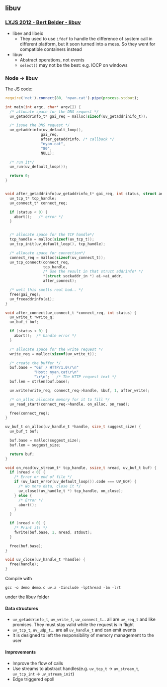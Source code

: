 ## libuv

### [LXJS 2012 - Bert Belder - libuv](https://www.youtube.com/watch?v=nGn60vDSxQ4)

* libev and libeio
  * They used to use `ifdef` to handle the difference of system call in different platform, but it soon turned into a mess. So they went for compatible containers instead
* libuv
  * Abstract operations, not events
  * `select()` may not be the best: e.g. IOCP on windows
  
### Node -> libuv

The JS code:

```javascript
require('net').connect(80, 'nyan.cat').pipe(process.stdout);
```

```c
int main(int argc, char* argv[]) {
  /* allocate space for the DNS request */
  uv_getaddrinfo_t* gai_req = malloc(sizeof(uv_getaddrinifo_t));

  /* issue the DNS request */
  uv_getaddrinfo(uv_default_loop(),
                gai_req,
                after_getaddrinfo, /* callback */
                "nyan.cat",
                "80",
                NULL);

  /* run it*/
  uv_run(uv_default_loop());

  return 0;
}


void after_getaddrinfo(uv_getaddrinfo_t* gai_req, int status, struct addrinfo* ai) {
  uv_tcp_t* tcp_handle;
  uv_connect_t* connect_req;

  if (status < 0) {
    abort();   /* error */
  }


  /* allocate space for the TCP handle*/
  tcp_handle = malloc(sizeof(uv_tcp_t));
  uv_tcp_init(uv_default_loop(), tcp_handle);

  /* allocate space for connection*/
  connect_req = malloc(sizeof(uv_connect_t));
  uv_tcp_connect(connect_req,
                 tcp_handle,
                 /* use the result in that struct addrinfo* */
                 *(struct sockaddr_in *) ai->ai_addr,
                 after_connect);

  /* well this smells real bad.. */
  free(gai_req);
  uv_freeaddrinfo(ai);
}

void after_connect(uv_connect_t *connect_req, int status) {
  uv_write_t *write_q;
  uv_buf_t buf;

  if (status < 0) {
    abort();  /* handle error */
  }

  /* allocate space for the write request */
  write_req = malloc(sizeof(uv_write_t));

  /* create the buffer */
  buf.base = "GET / HTTP/1.0\r\n"
             "Host: nyan.cat\r\n"
             "\r\n";   /* The HTTP request text */
  buf.len = strlen(buf.base);

  uv.write(write_req, connect_req->handle, &buf, 1, after_write);

  /* on_alloc allocate memory for it to fill */
  uv_read_start(connect_req->handle, on_alloc, on_read);

  free(connect_req);
}

uv_buf_t on_alloc(uv_handle_t *handle, size_t suggest_size) {
  uv_buf_t buf;

  buf.base = malloc(suggest_size);
  buf.len = suggest_size;

  return buf;
}

void on_read(uv_stream_t* tcp_handle, ssize_t nread, uv_buf_t buf) {
  if (nread < 0) {
    /* Error or end of file */
    if (uv_last_error(uv_default_loop()).code === UV_EOF) {
      /* No more data, close it */
      uv_close((uv_handle_t *) tcp_handle, on_close);
    } else {
      /* Error */
      abort();
    }
  }

  if (nread > 0) {
    /* Print it! */
    fwrite(buf.base, 1, nread, stdout);
  }

  free(buf.base);
}

void uv_close(uv_handle_t *handle) {
  free(handle);
}
```

Compile with

```
gcc -o demo demo.c uv.a -Iinclude -lpthread -lm -lrt
```

under the libuv folder


#### Data structures

* `uv_getaddrinfo_t`, `uv_write_t`, `uv_connect_t`... all are `uv_req_t` and like promises. They must stay valid while the request is in flight
* `uv_tcp_t`, `uv_udp_t`... are all `uv_handle_t` and can emit events
* It is designed to left the responsibility of memory management to the user

#### Improvements

* Improve the flow of calls
* Use streams to abstract handles(e.g. `uv_tcp_t` -> `uv_stream_t`, `uv_tcp_int` -> `uv_stream_init`)
* Edge triggered epoll